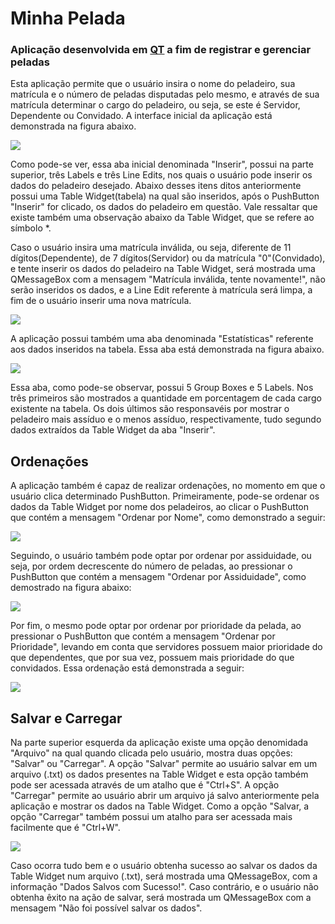 # Minha Pelada
### Aplicação desenvolvida em [QT](http://www.qt.io) a fim de registrar e gerenciar peladas

Esta aplicação permite que o usuário insira o nome do peladeiro, sua matrícula e o número de peladas disputadas pelo mesmo, e através de sua matrícula determinar o cargo do peladeiro, ou seja, se este é Servidor, Dependente ou Convidado. A interface inicial da aplicação está demonstrada na figura abaixo.

![](figuras/tela_inicial.png)

Como pode-se ver, essa aba inicial denominada "Inserir", possui na parte superior, três Labels e três Line Edits, nos quais o usuário pode inserir os dados do peladeiro desejado. Abaixo desses itens ditos anteriormente possui uma Table Widget(tabela) na qual são inseridos, após o PushButton "Inserir" for clicado, os dados do peladeiro em questão. Vale ressaltar que existe também uma observação abaixo da Table Widget, que se refere ao símbolo *.

Caso o usuário insira uma matrícula inválida, ou seja, diferente de 11 dígitos(Dependente), de 7 dígitos(Servidor) ou da matrícula "0"(Convidado), e tente inserir os dados do peladeiro na Table Widget, será mostrada uma QMessageBox com a mensagem "Matrícula inválida, tente novamente!", não serão inseridos os dados, e a Line Edit referente à matrícula será limpa, a fim de o usuário inserir uma nova matrícula.

![](figuras/mat_invalida.png)

A aplicação possui também uma aba denominada "Estatísticas" referente aos dados inseridos na tabela. Essa aba está demonstrada na figura abaixo.

![](figuras/estatisticas.png)

Essa aba, como pode-se observar, possui 5 Group Boxes e 5 Labels. Nos três primeiros são mostrados a quantidade em porcentagem de cada cargo existente na tabela. Os dois últimos são responsavéis por mostrar o peladeiro mais assíduo e o menos assíduo, respectivamente, tudo segundo dados extraídos da Table Widget da aba "Inserir".

## Ordenações

A aplicação também é capaz de realizar ordenações, no momento em que o usuário clica determinado PushButton. Primeiramente, pode-se ordenar os dados da Table Widget por nome dos peladeiros, ao clicar o PushButton que contém a mensagem "Ordenar por Nome", como demonstrado a seguir:

![](figuras/ordenar_name.png)

Seguindo, o usuário também pode optar por ordenar por assiduidade, ou seja, por ordem decrescente do número de peladas, ao pressionar o PushButton que contém a mensagem "Ordenar por Assiduidade", como demostrado na figura abaixo:

![](figuras/ordenar_ass.png)

Por fim, o mesmo pode optar por ordenar por prioridade da pelada, ao pressionar o PushButton que contém a mensagem "Ordenar por Prioridade", levando em conta que servidores possuem maior prioridade do que dependentes, que por sua vez, possuem mais prioridade do que convidados. Essa ordenação está demonstrada a seguir:

![](figuras/ordenar_prio.png)

## Salvar e Carregar

Na parte superior esquerda da aplicação existe uma opção denomidada "Arquivo" na qual quando clicada pelo usuário, mostra duas opções: "Salvar" ou "Carregar". A opção "Salvar" permite ao usuário salvar em um arquivo (.txt) os dados presentes na Table Widget e esta opção também pode ser acessada através de um atalho que é "Ctrl+S". A opção "Carregar" permite ao usuário abrir um arquivo já salvo anteriormente pela aplicação e mostrar os dados na Table Widget. Como a opção "Salvar, a opção "Carregar" também possui um atalho para ser acessada mais facilmente que é "Ctrl+W".

![](figuras/arquivo.png)

Caso ocorra tudo bem e o usuário obtenha sucesso ao salvar os dados da Table Widget num arquivo (.txt), será mostrada uma QMessageBox, com a informação "Dados Salvos com Sucesso!". Caso contrário, e o usuário não obtenha êxito na ação de salvar, será mostrada um QMessageBox com a mensagem "Não foi possível salvar os dados".








